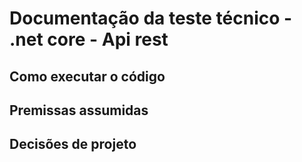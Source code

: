 # Documentação da teste técnico - .net core - Api rest

## Como executar o código

## Premissas assumidas

## Decisões de projeto
